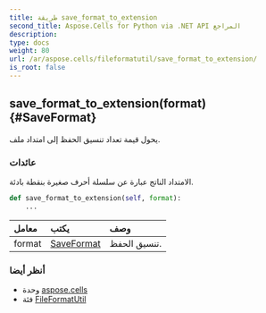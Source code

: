 ```yaml
---
title: طريقة save_format_to_extension
second_title: Aspose.Cells for Python via .NET API المراجع
description:
type: docs
weight: 80
url: /ar/aspose.cells/fileformatutil/save_format_to_extension/
is_root: false
---
```

##  save_format_to_extension(format) {#SaveFormat}
يحول قيمة تعداد تنسيق الحفظ إلى امتداد ملف.


###  عائدات

الامتداد الناتج عبارة عن سلسلة أحرف صغيرة بنقطة بادئة.


```python
def save_format_to_extension(self, format):
    ...
```


| معامل| يكتب| وصف|
| :- | :- | :- |
| format | [SaveFormat](/cells/python-net/ar/aspose.cells/saveformat) | تنسيق الحفظ.|



###  أنظر أيضا
* وحدة [aspose.cells](../../)
* فئة [FileFormatUtil](/cells/python-net/ar/aspose.cells/fileformatutil)

